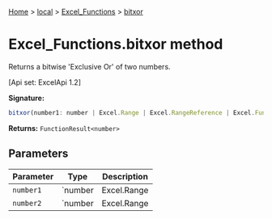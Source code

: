 [Home](./index) &gt; [local](local.md) &gt; [Excel\_Functions](local.excel_functions.md) &gt; [bitxor](local.excel_functions.bitxor.md)

# Excel\_Functions.bitxor method

Returns a bitwise 'Exclusive Or' of two numbers. 

 \[Api set: ExcelApi 1.2\]

**Signature:**
```javascript
bitxor(number1: number | Excel.Range | Excel.RangeReference | Excel.FunctionResult<any>, number2: number | Excel.Range | Excel.RangeReference | Excel.FunctionResult<any>): FunctionResult<number>;
```
**Returns:** `FunctionResult<number>`

## Parameters

|  Parameter | Type | Description |
|  --- | --- | --- |
|  `number1` | `number | Excel.Range | Excel.RangeReference | Excel.FunctionResult<any>` |  |
|  `number2` | `number | Excel.Range | Excel.RangeReference | Excel.FunctionResult<any>` |  |

